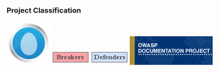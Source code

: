 ### Project Classification
[![New projects](assets/images/New_projects.png)](https://www.owasp.org/index.php/OWASP_Project_Stages#tab=Incubator_Projects)
![OWASP Breakers](assets/images/Owasp-breakers-small.png)
![OWASP Defenders](assets/images/Owasp-defenders-small.png)
![OWASP Documentation Project](assets/images/Project_Type_Files_DOC.jpg)

